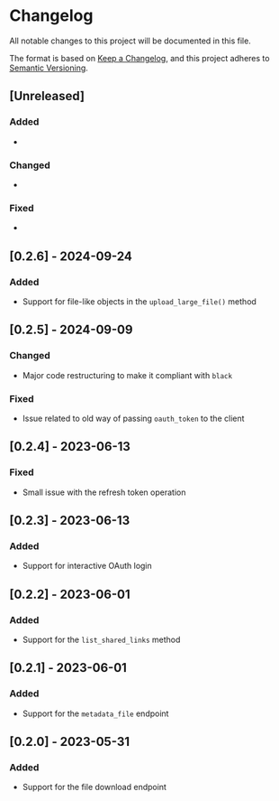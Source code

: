 # Changelog

All notable changes to this project will be documented in this file.

The format is based on [Keep a Changelog](https://keepachangelog.com/en/1.0.0/),
and this project adheres to [Semantic Versioning](https://semver.org/spec/v2.0.0.html).

## [Unreleased]

### Added

*

### Changed

*

### Fixed

*

## [0.2.6] - 2024-09-24

### Added

* Support for file-like objects in the `upload_large_file()` method

## [0.2.5] - 2024-09-09

### Changed

* Major code restructuring to make it compliant with `black`

### Fixed

* Issue related to old way of passing `oauth_token` to the client

## [0.2.4] - 2023-06-13

### Fixed

* Small issue with the refresh token operation

## [0.2.3] - 2023-06-13

### Added

* Support for interactive OAuth login

## [0.2.2] - 2023-06-01

### Added

* Support for the `list_shared_links` method

## [0.2.1] - 2023-06-01

### Added

* Support for the `metadata_file` endpoint

## [0.2.0] - 2023-05-31

### Added

* Support for the file download endpoint
